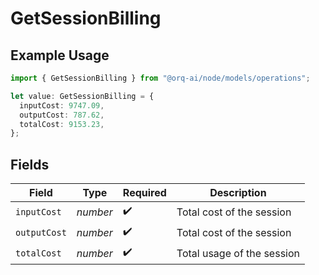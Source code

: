 # GetSessionBilling

## Example Usage

```typescript
import { GetSessionBilling } from "@orq-ai/node/models/operations";

let value: GetSessionBilling = {
  inputCost: 9747.09,
  outputCost: 787.62,
  totalCost: 9153.23,
};
```

## Fields

| Field                      | Type                       | Required                   | Description                |
| -------------------------- | -------------------------- | -------------------------- | -------------------------- |
| `inputCost`                | *number*                   | :heavy_check_mark:         | Total cost of the session  |
| `outputCost`               | *number*                   | :heavy_check_mark:         | Total cost of the session  |
| `totalCost`                | *number*                   | :heavy_check_mark:         | Total usage of the session |